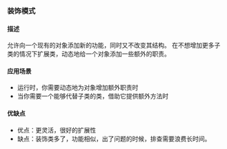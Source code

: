 ### 装饰模式

#### 描述
允许向一个现有的对象添加新的功能，同时又不改变其结构。
在不想增加更多子类的情况下扩展类，动态地给一个对象添加一些额外的职责。

#### 应用场景
- 运行时，你需要动态地为对象增加额外职责时
- 当你需要一个能够代替子类的类，借助它提供额外方法时

#### 优缺点
- 优点：更灵活，很好的扩展性
- 缺点：装饰类多了，功能相似，出了问题的时候，排查需要浪费长时间。